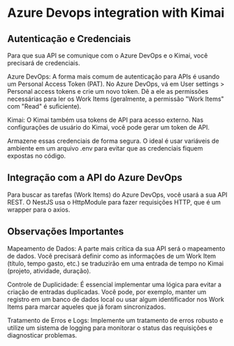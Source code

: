 # Azure Devops integration with Kimai

## Autenticação e Credenciais
Para que sua API se comunique com o Azure DevOps e o Kimai, você precisará de credenciais.

Azure DevOps: A forma mais comum de autenticação para APIs é usando um Personal Access Token (PAT). No Azure DevOps, vá em User settings > Personal access tokens e crie um novo token. Dê a ele as permissões necessárias para ler os Work Items (geralmente, a permissão "Work Items" com "Read" é suficiente).

Kimai: O Kimai também usa tokens de API para acesso externo. Nas configurações de usuário do Kimai, você pode gerar um token de API.

Armazene essas credenciais de forma segura. O ideal é usar variáveis de ambiente em um arquivo .env para evitar que as credenciais fiquem expostas no código. 

## Integração com a API do Azure DevOps
Para buscar as tarefas (Work Items) do Azure DevOps, você usará a sua API REST. O NestJS usa o HttpModule para fazer requisições HTTP, que é um wrapper para o axios.

## Observações Importantes
Mapeamento de Dados: A parte mais crítica da sua API será o mapeamento de dados. Você precisará definir como as informações de um Work Item (título, tempo gasto, etc.) se traduzirão em uma entrada de tempo no Kimai (projeto, atividade, duração).

Controle de Duplicidade: É essencial implementar uma lógica para evitar a criação de entradas duplicadas. Você pode, por exemplo, manter um registro em um banco de dados local ou usar algum identificador nos Work Items para marcar aqueles que já foram sincronizados.

Tratamento de Erros e Logs: Implemente um tratamento de erros robusto e utilize um sistema de logging para monitorar o status das requisições e diagnosticar problemas.